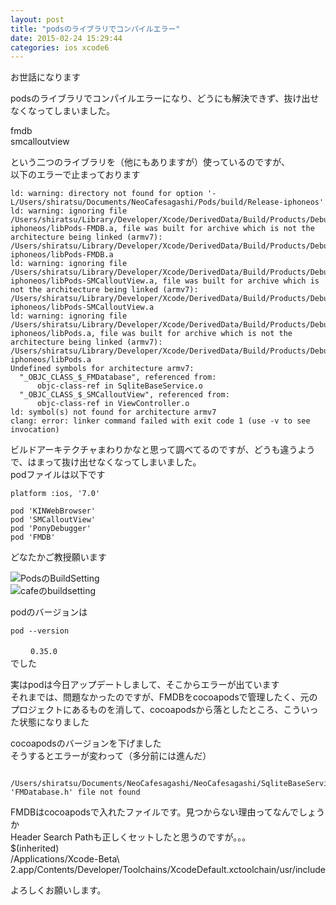 ```yaml
---
layout: post
title: "podsのライブラリでコンパイルエラー"
date: 2015-02-24 15:29:44
categories: ios xcode6
---
```

<p>お世話になります</p>

<p>podsのライブラリでコンパイルエラーになり、どうにも解決できず、抜け出せなくなってしまいました。</p>

<p>fmdb<br>
smcalloutview</p>

<p>という二つのライブラリを（他にもありますが）使っているのですが、<br>
以下のエラーで止まっております</p>

<pre><code>ld: warning: directory not found for option '-L/Users/shiratsu/Documents/NeoCafesagashi/Pods/build/Release-iphoneos'
ld: warning: ignoring file /Users/shiratsu/Library/Developer/Xcode/DerivedData/Build/Products/Debug-iphoneos/libPods-FMDB.a, file was built for archive which is not the architecture being linked (armv7): /Users/shiratsu/Library/Developer/Xcode/DerivedData/Build/Products/Debug-iphoneos/libPods-FMDB.a
ld: warning: ignoring file /Users/shiratsu/Library/Developer/Xcode/DerivedData/Build/Products/Debug-iphoneos/libPods-SMCalloutView.a, file was built for archive which is not the architecture being linked (armv7): /Users/shiratsu/Library/Developer/Xcode/DerivedData/Build/Products/Debug-iphoneos/libPods-SMCalloutView.a
ld: warning: ignoring file /Users/shiratsu/Library/Developer/Xcode/DerivedData/Build/Products/Debug-iphoneos/libPods.a, file was built for archive which is not the architecture being linked (armv7): /Users/shiratsu/Library/Developer/Xcode/DerivedData/Build/Products/Debug-iphoneos/libPods.a
Undefined symbols for architecture armv7:
  "_OBJC_CLASS_$_FMDatabase", referenced from:
      objc-class-ref in SqliteBaseService.o
  "_OBJC_CLASS_$_SMCalloutView", referenced from:
      objc-class-ref in ViewController.o
ld: symbol(s) not found for architecture armv7
clang: error: linker command failed with exit code 1 (use -v to see invocation)
</code></pre>

<p>ビルドアーキテクチャまわりかなと思って調べてるのですが、どうも違うようで、はまって抜け出せなくなってしまいました。<br>
podファイルは以下です</p>

<pre><code>platform :ios, '7.0'

pod 'KINWebBrowser'
pod 'SMCalloutView'
pod 'PonyDebugger' 
pod 'FMDB'
</code></pre>

<p>どなたかご教授願います</p>

<p><img src="https://i.stack.imgur.com/fQeBd.png" alt="PodsのBuildSetting"><br>
<img src="https://i.stack.imgur.com/bSwea.png" alt="cafeのbuildsetting"></p>

<p>podのバージョンは</p>

<pre><code>pod --version
</code></pre>

<p>　　 <code>0.35.0</code><br>
でした</p>

<p>実はpodは今日アップデートしまして、そこからエラーが出ています<br>
それまでは、問題なかったのですが、FMDBをcocoapodsで管理したく、元のプロジェクトにあるものを消して、cocoapodsから落としたところ、こういった状態になりました</p>

<p>cocoapodsのバージョンを下げました<br>
そうするとエラーが変わって（多分前には進んだ）</p>

<pre><code> /Users/shiratsu/Documents/NeoCafesagashi/NeoCafesagashi/SqliteBaseService.h:10:9: 'FMDatabase.h' file not found
</code></pre>

<p>FMDBはcocoapodsで入れたファイルです。見つからない理由ってなんでしょうか<br>
Header Search Pathも正しくセットしたと思うのですが。。。<br>
$(inherited)<br>
/Applications/Xcode-Beta\ 2.app/Contents/Developer/Toolchains/XcodeDefault.xctoolchain/usr/include</p>

<p>よろしくお願いします。</p>
